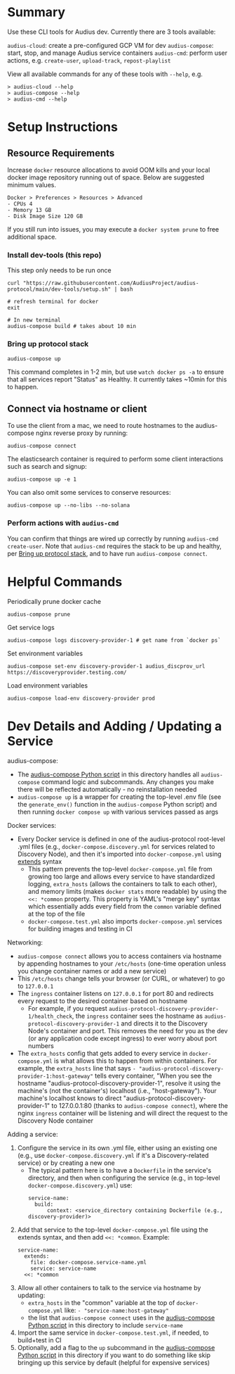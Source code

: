 # Summary

Use these CLI tools for Audius dev. Currently there are 3 tools available:

`audius-cloud`: create a pre-configured GCP VM for dev
`audius-compose`: start, stop, and manage Audius service containers
`audius-cmd`: perform user actions, e.g. `create-user`, `upload-track`, `repost-playlist`

View all available commands for any of these tools with `--help`, e.g.
```
> audius-cloud --help
> audius-compose --help
> audius-cmd --help
```

# Setup Instructions

## Resource Requirements

Increase `docker` resource allocations to avoid OOM kills and your local docker image repository running out of space.
Below are suggested minimum values.
```
Docker > Preferences > Resources > Advanced
- CPUs 4
- Memory 13 GB
- Disk Image Size 120 GB
```

If you still run into issues, you may execute a `docker system prune` to free additional space.

### Install dev-tools (this repo)

This step only needs to be run once

```
curl "https://raw.githubusercontent.com/AudiusProject/audius-protocol/main/dev-tools/setup.sh" | bash

# refresh terminal for docker
exit

# In new terminal
audius-compose build # takes about 10 min
```

### Bring up protocol stack

```
audius-compose up
```
This command completes in 1-2 min, but use `watch docker ps -a` to ensure that all services report "Status" as Healthy. It currently takes ~10min for this to happen.

## Connect via hostname or client

To use the client from a mac, we need to route hostnames to the audius-compose nginx reverse proxy by running:
```
audius-compose connect
```

The elasticsearch container is required to perform some client interactions such as search and signup:
```
audius-compose up -e 1
```

You can also omit some services to conserve resources:
```
audius-compose up --no-libs --no-solana
```

### Perform actions with `audius-cmd`

You can confirm that things are wired up correctly by running `audius-cmd create-user`.
Note that `audius-cmd` requires the stack to be up and healthy, per [Bring up protocol stack](#bring-up-protocol-stack), and to have run `audius-compose connect`.

# Helpful Commands

Periodically prune docker cache
```
audius-compose prune
```

Get service logs
```
audius-compose logs discovery-provider-1 # get name from `docker ps`
```

Set environment variables
```
audius-compose set-env discovery-provider-1 audius_discprov_url https://discoveryprovider.testing.com/
```

Load environment variables
```
audius-compose load-env discovery-provider prod
```

# Dev Details and Adding / Updating a Service

audius-compose:
* The [audius-compose Python script](./audius-compose) in this directory handles all `audius-compose` command logic and subcommands. Any changes you make there will be reflected automatically - no reinstallation needed
* `audius-compose up` is a wrapper for creating the top-level .env file (see the `generate_env()` function in the `audius-compose` Python script) and then running `docker compose up` with various services passed as args

Docker services:
* Every Docker service is defined in one of the audius-protocol root-level .yml files (e.g., `docker-compose.discovery.yml` for services related to Discovery Node), and then it's imported into `docker-compose.yml` using [extends](https://docs.docker.com/compose/extends/#understand-the-extends-configuration) syntax
  * This pattern prevents the top-level `docker-compose.yml` file from growing too large and allows every service to have standardized logging, `extra_hosts` (allows the containers to talk to each other), and memory limits (makes `docker stats` more readable) by using the `<<: *common` property. This property is YAML's "merge key" syntax which essentially adds every field from the `common` variable defined at the top of the file
  * `docker-compose.test.yml` also imports `docker-compose.yml` services for building images and testing in CI

Networking:
* `audius-compose connect` allows you to access containers via hostname by appending hostnames to your `/etc/hosts` (one-time operation unless you change container names or add a new service)
* This `/etc/hosts` change tells your browser (or CURL, or whatever) to go to `127.0.0.1`
* The `ingress` container listens on `127.0.0.1` for port 80 and redirects every request to the desired container based on hostname
  * For example, if you request `audius-protocol-discovery-provider-1/health_check`, the `ingress` container sees the hostname as `audius-protocol-discovery-provider-1` and directs it to the Discovery Node's container and port. This removes the need for you as the dev (or any application code except ingress) to ever worry about port numbers
* The `extra_hosts` config that gets added to every service in `docker-compose.yml` is what allows this to happen from within containers. For example, the `extra_hosts` line that says `- "audius-protocol-discovery-provider-1:host-gateway"` tells every container, "When you see the hostname "audius-protocol-discovery-provider-1", resolve it using the machine's (not the container's) localhost (i.e., "host-gateway"). Your machine's localhost knows to direct "audius-protocol-discovery-provider-1" to 127.0.0.1:80 (thanks to `audius-compose connect`), where the nginx `ingress` container will be listening and will direct the request to the Discovery Node container

Adding a service:
1. Configure the service in its own .yml file, either using an existing one (e.g., use `docker-compose.discovery.yml` if it's a Discovery-related service) or by creating a new one
    * The typical pattern here is to have a `Dockerfile` in the service's directory, and then when configuring the service (e.g., in top-level `docker-compose.discovery.yml`) use:
      ```
      service-name:
        build:
            context: <service_directory containing Dockerfile (e.g., discovery-provider)>
      ```
2. Add that service to the top-level `docker-compose.yml` file using the extends syntax, and then add `<<: *common`. Example:
    ```
    service-name:
      extends:
        file: docker-compose.service-name.yml
        service: service-name
      <<: *common
    ```
3. Allow all other containers to talk to the service via hostname by updating:
    * `extra_hosts` in the "common" variable at the top of `docker-compose.yml` like: `- "service-name:host-gateway"`
    * the list that `audius-compose connect` uses in the [audius-compose Python script](./audius-compose) in this directory to include `service-name`
4. Import the same service in `docker-compose.test.yml`, if needed, to build+test in CI
5. Optionally, add a flag to the `up` subcommand in the [audius-compose Python script](./audius-compose) in this directory if you want to do something like skip bringing up this service by default (helpful for expensive services)
